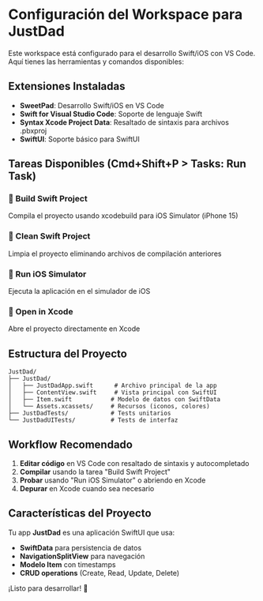 # Configuración del Workspace para JustDad

Este workspace está configurado para el desarrollo Swift/iOS con VS Code. Aquí tienes las herramientas y comandos disponibles:

## Extensiones Instaladas

- **SweetPad**: Desarrollo Swift/iOS en VS Code
- **Swift for Visual Studio Code**: Soporte de lenguaje Swift
- **Syntax Xcode Project Data**: Resaltado de sintaxis para archivos .pbxproj
- **SwiftUI**: Soporte básico para SwiftUI

## Tareas Disponibles (Cmd+Shift+P > Tasks: Run Task)

### 🔨 Build Swift Project

Compila el proyecto usando xcodebuild para iOS Simulator (iPhone 15)

### 🧹 Clean Swift Project

Limpia el proyecto eliminando archivos de compilación anteriores

### 📱 Run iOS Simulator

Ejecuta la aplicación en el simulador de iOS

### 🚀 Open in Xcode

Abre el proyecto directamente en Xcode

## Estructura del Proyecto

```
JustDad/
├── JustDad/
│   ├── JustDadApp.swift      # Archivo principal de la app
│   ├── ContentView.swift     # Vista principal con SwiftUI
│   ├── Item.swift           # Modelo de datos con SwiftData
│   └── Assets.xcassets/     # Recursos (iconos, colores)
├── JustDadTests/            # Tests unitarios
└── JustDadUITests/          # Tests de interfaz
```

## Workflow Recomendado

1. **Editar código** en VS Code con resaltado de sintaxis y autocompletado
2. **Compilar** usando la tarea "Build Swift Project"
3. **Probar** usando "Run iOS Simulator" o abriendo en Xcode
4. **Depurar** en Xcode cuando sea necesario

## Características del Proyecto

Tu app **JustDad** es una aplicación SwiftUI que usa:

- **SwiftData** para persistencia de datos
- **NavigationSplitView** para navegación
- **Modelo Item** con timestamps
- **CRUD operations** (Create, Read, Update, Delete)

¡Listo para desarrollar! 🎉
